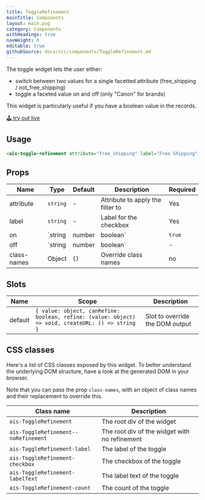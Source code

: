 ```yaml
---
title: ToggleRefinement
mainTitle: Components
layout: main.pug
category: Components
withHeadings: true
navWeight: 6
editable: true
githubSource: docs/src/components/ToggleRefinement.md
---
```


The toggle widget lets the user either:

* switch between two values for a single facetted attribute (free_shipping / not_free_shipping)
* toggle a faceted value on and off (only "Canon" for brands)

This widget is particularly useful if you have a boolean value in the records.

<a class="btn btn-static-theme" href="stories/?selectedKind=ToggleRefinement">🕹 try out live</a>

## Usage

```html
<ais-toggle-refinement attribute="free_shipping" label="Free Shipping" />
```

## Props

Name | Type | Default | Description | Required
---|---|---|---|---
attribute | `string` | - | Attribute to apply the filter to | Yes
label | `string` | - | Label for the checkbox | Yes
on | `string | number | boolean` | `true` | Refinement to enable if this widget is checked | -
off | `string | number | boolean` | - | Refinement to enable if this widget is not checked | -
class-names | Object | `{}` | Override class names | no

## Slots

Name | Scope | Description
---|---|---
default | `{ value: object, canRefine: boolean, refine: (value: object) => void, createURL: () => string }` | Slot to override the DOM output

## CSS classes

Here's a list of CSS classes exposed by this widget. To better understand the underlying DOM structure, have a look at the generated DOM in your browser.

Note that you can pass the prop `class-names`, with an object of class names and their replacement to override this.

Class name | Description
---|---
`ais-ToggleRefinement` | The root div of the widget
`ais-ToggleRefinement--noRefinement` | The root div of the widget with no refinement
`ais-ToggleRefinement-label` | The label of the toggle
`ais-ToggleRefinement-checkbox` | The checkbox of the toggle
`ais-ToggleRefinement-labelText` | The label text of the toggle
`ais-ToggleRefinement-count` | The count of the toggle
